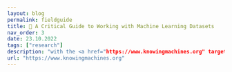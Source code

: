 ```yaml
---
layout: blog
permalink: fieldguide
title: 💾 A Critical Guide to Working with Machine Learning Datasets
nav_order: 3
date: 23.10.2022 
tags: ["research"]
description: "with the <a href="https://www.knowingmachines.org" target="_blank" rel="noopener noreferrer">Knowing Machines</a> research project, coming soon"
url: "https://www.knowingmachines.org"
---
```




<!-- tag breadcrumbs -->
<!-- image -->
<!-- story -->
<!-- links -->
<!-- showings table, dates -->
<!-- collaborators -->
<!-- home -->
<!-- {% assign posts = site.posts | sort: "nav_order" %}
{% for p in posts %}
[{{ p.title }}]({{ p.url | absolute_url }})
making a module to go here
{% endfor %} -->
